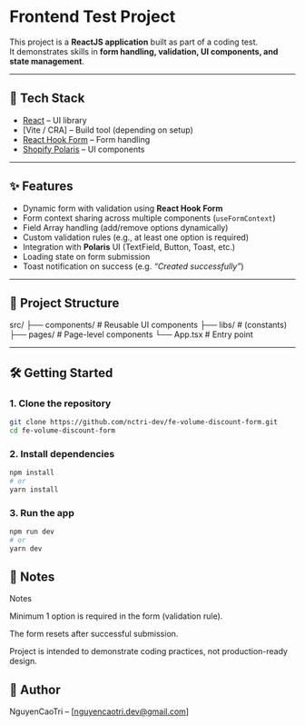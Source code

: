 # Frontend Test Project

This project is a **ReactJS application** built as part of a coding test.  
It demonstrates skills in **form handling, validation, UI components, and state management**.

---

## 🚀 Tech Stack

- [React](https://reactjs.org/) – UI library
- [Vite / CRA] – Build tool (depending on setup)
- [React Hook Form](https://react-hook-form.com/) – Form handling
- [Shopify Polaris](https://polaris.shopify.com/) – UI components

---

## ✨ Features

- Dynamic form with validation using **React Hook Form**
- Form context sharing across multiple components (`useFormContext`)
- Field Array handling (add/remove options dynamically)
- Custom validation rules (e.g., at least one option is required)
- Integration with **Polaris** UI (TextField, Button, Toast, etc.)
- Loading state on form submission
- Toast notification on success (e.g. _“Created successfully”_)

---

## 📂 Project Structure

src/
├── components/ # Reusable UI components
├── libs/ # (constants)
├── pages/ # Page-level components
└── App.tsx # Entry point

---

## 🛠️ Getting Started

### 1. Clone the repository

```bash
git clone https://github.com/nctri-dev/fe-volume-discount-form.git
cd fe-volume-discount-form
```

### 2. Install dependencies

```bash
npm install
# or
yarn install
```

### 3. Run the app

```bash
npm run dev
# or
yarn dev
```

## 📌 Notes

Notes

Minimum 1 option is required in the form (validation rule).

The form resets after successful submission.

Project is intended to demonstrate coding practices, not production-ready design.

## 👤 Author

NguyenCaoTri – [nguyencaotri.dev@gmail.com]
